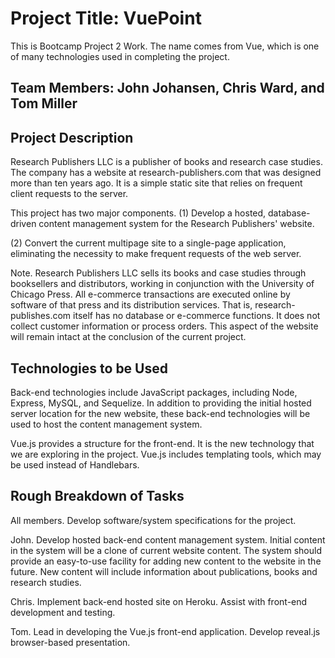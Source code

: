 # Project Title: VuePoint
This is Bootcamp Project 2 Work. The name comes from Vue, which is one of many technologies used in completing the project.

## Team Members: John Johansen, Chris Ward, and Tom Miller

## Project Description
Research Publishers LLC is a publisher of books and research case studies. The company has a website at research-publishers.com that was designed more than ten years ago. It is a simple static site that relies on frequent client requests to the server. 

This project has two major components. (1) Develop a hosted, database-driven content management system for the Research Publishers' website.

(2) Convert the current multipage site to a single-page application, eliminating the necessity to make frequent requests of the web server. 

Note. Research Publishers LLC sells its books and case studies through booksellers and distributors, working in conjunction with the University of Chicago Press. All e-commerce transactions are executed online by software of that press and its distribution services. That is, research-publishes.com itself has no database or e-commerce functions. It does not collect customer information or process orders. This aspect of the website will remain intact at the conclusion of the current project.

## Technologies to be Used
Back-end technologies include JavaScript packages, including Node, Express, MySQL, and Sequelize. In addition to providing the initial hosted server location for the new website, these back-end technologies will be used to host the content management system.

Vue.js provides a structure for the front-end. It is the new technology that we are exploring in the project. Vue.js includes templating tools, which may be used instead of Handlebars.

## Rough Breakdown of Tasks
All members. Develop software/system specifications for the project.

John. Develop hosted back-end content management system. Initial content in the system will be a clone of current website content. The system should provide an easy-to-use facility for adding new content to the website in the future. New content will include information about publications, books and research studies.

Chris. Implement back-end hosted site on Heroku. Assist with front-end development and testing.

Tom. Lead in developing the Vue.js front-end application. Develop reveal.js browser-based presentation.
